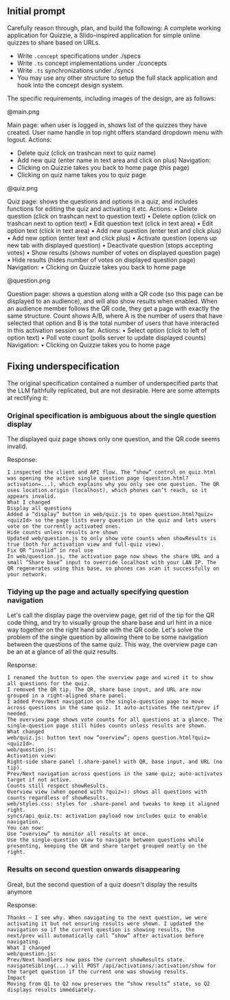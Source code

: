 ## Initial prompt

Carefully reason through, plan, and build the following: A complete working
application for Quizzie, a Slido-inspired application for simple online quizzes
to share based on URLs.

- Write `.concept` specifications under ./specs
- Write `.ts` concept implementations under ./concepts
- Write `.ts` synchronizations under ./syncs
- You may use any other structure to setup the full stack application and hook
  into the concept design system.

The specific requirements, including images of the design, are as follows:

@main.png

Main page: when user is logged in, shows list of the quizzes they have created.
User name handle in top right offers standard dropdown menu with logout.
Actions:

- Delete quiz (click on trashcan next to quiz name)
- Add new quiz (enter name in text area and click on plus) Navigation:
- Clicking on Quizzie takes you back to home page (this page)
- Clicking on quiz name takes you to quiz page

@quiz.png

Quiz page: shows the questions and options in a quiz, and includes functions for
editing the quiz and activating it etc. Actions: • Delete question (click on
trashcan next to question text) • Delete option (click on trashcan next to
option text) • Edit question text (click in text area) • Edit option text (click
in text area) • Add new question (enter text and click plus) • Add new option
(enter text and click plus) • Activate question (opens up new tab with displayed
question) • Deactivate question (stops accepting votes) • Show results (shows
number of votes on displayed question page) • Hide results (hides number of
votes on displayed question page) Navigation: • Clicking on Quizzie takes you
back to home page

@question.png

Question page: shows a question along with a QR code (so this page can be
displayed to an audience), and will also show results when enabled. When an
audience member follows the QR code, they get a page with exactly the same
structure. Count shows A/B, where A is the number of users that have selected
that option and B is the total number of users that have interacted in this
activation session so far. Actions: • Select option (click to left of option
text) • Poll vote count (polls server to update displayed counts) Navigation: •
Clicking on Quizzie takes you to home page

## Fixing underspecification

The original specification contained a number of underspecified parts that the
LLM faithfully replicated, but are not desirable. Here are some attempts at
rectifying it:

### Original specification is ambiguous about the single question display

The displayed quiz page shows only one question, and the QR code seems invalid.

Response:

```
I inspected the client and API flow. The “show” control on quiz.html was opening the active single question page (question.html?activation=...), which explains why you only see one question. The QR uses location.origin (localhost), which phones can’t reach, so it appears invalid.
What I changed
Display all questions
Added a “display” button in web/quiz.js to open question.html?quiz=<quizId> so the page lists every question in the quiz and lets users vote on the currently activated ones.
Hide counts unless results are shown
Updated web/question.js to only show vote counts when showResults is true (both for activation view and full-quiz view).
Fix QR “invalid” in real use
In web/question.js, the activation page now shows the share URL and a small “Share base” input to override localhost with your LAN IP. The QR regenerates using this base, so phones can scan it successfully on your network.
```

### Tidying up the page and actually specifying question navigation

Let's call the display page the overview page, get rid of the tip for the QR
code thing, and try to visually group the share base and url hint in a nice way
together on the right hand side with the QR code. Let's solve the problem of the
single question by allowing there to be some navigation between the questions of
the same quiz. This way, the overview page can be an at a glance of all the quiz
results.

Response:

```
I renamed the button to open the overview page and wired it to show all questions for the quiz.
I removed the QR tip. The QR, share base input, and URL are now grouped in a right-aligned share panel.
I added Prev/Next navigation on the single-question page to move across questions in the same quiz. It auto-activates the next/prev if needed.
The overview page shows vote counts for all questions at a glance. The single-question page still hides counts unless results are shown.
What changed
web/quiz.js: button text now “overview”; opens question.html?quiz=<quizId>.
web/question.js:
Activation view:
Right-side share panel (.share-panel) with QR, base input, and URL (no tip).
Prev/Next navigation across questions in the same quiz; auto-activates target if not active.
Counts still respect showResults.
Overview view (when opened with ?quiz=): shows all questions with counts regardless of showResults.
web/styles.css: styles for .share-panel and tweaks to keep it aligned right.
syncs/api_quiz.ts: activation payload now includes quiz to enable navigation.
You can now:
Use “overview” to monitor all results at once.
Use the single-question view to navigate between questions while presenting, keeping the QR and share target grouped neatly on the right.
```

### Results on second question onwards disappearing

Great, but the second question of a quiz doesn't display the results anymore

Response:

```
Thanks — I see why. When navigating to the next question, we were activating it but not ensuring results were shown. I updated the navigation so if the current question is showing results, the next/prev will automatically call “show” after activation before navigating.
What I changed
web/question.js:
Prev/Next handlers now pass the current showResults state.
navigateSibling(...) will POST /api/activations/:activation/show for the target question if the current one was showing results.
Impact
Moving from Q1 to Q2 now preserves the “show results” state, so Q2 displays results immediately.
```
